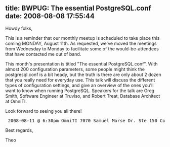 title: BWPUG: The essential PostgreSQL.conf
date: 2008-08-08 17:55:44
---

<p>Howdy folks,</p>  <p>This is a reminder that our monthly meetup is scheduled to take place this coming MONDAY, August 11th.  As requested, we've moved the meetings from Wednesday to Monday to facilitate some of the would-be-attendees that have contacted me out of band.</p>  <p>This month's presentation is titled "The essential PostgreSQL.conf". With almost 200 configuration parameters, some people might think the postgresql.conf is a bit heady, but the truth is there are only about 2 dozen that you really need for everyday use. This talk will discuss the different types of configuration settings, and give an overview of the ones you'll want to know when running PostgreSQL. Speakers for the talk are Greg Smith, Software Engineer at Truviso, and Robert Treat, Database Architect at OmniTI.</p>  <p>Look forward to seeing you all there!</p>  <pre> 2008-08-11 @ 6:30pm OmniTI 7070 Samuel Morse Dr. Ste 150 Columbia, MD 21046 </pre>  <p>Best regards,</p>  <p>Theo</p> 
